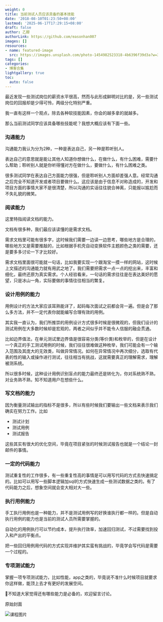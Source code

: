 ```yaml
---
weight: 0
title: 当前测试人员应该具备的基本技能
date: '2018-08-10T01:23:50+08:00'
lastmod: '2025-06-17T17:29:15+08:00'
draft: false
author: 乙醇
authorLink: https://github.com/easonhan007
images: []
resources:
- name: featured-image
  src: https://images.unsplash.com/photo-1454982523318-4b6396f39d3a?w=300
tags: []
categories:
- 博客合集
lightgallery: true
toc:
  auto: false
---
```




最近发现一些测试岗位的薪资水平很高，然而与此形成鲜明对比的是，另一些测试岗位的回报却是少得可怜，两级分化特别严重。

我一直有这样一个观点，除去各种软技能因素，你会的越多拿的就越多。

那么当前测试同学应该具备哪些技能呢？我想大概应该有下面一些。

### 沟通能力

沟通能力我认为分为2种，一种是表达自己，另一种是聆听别人。

表达自己的意思就是能让其他人知道你想做什么，在做什么，有什么困难，需要什么帮助；聆听别人就是你听得懂对方在做什么，要做什么，有什么困难之类。

很多测试同学在表达自己方面能力很强，但是聆听别人方面却差强人意。经常沟通之后完全不知道开发或者项目要做什么。这应该是由于信息不对称造成的，开发和项目方面的事情大家不是很清楚，所以沟通的实话往往貌合神离，只能报以尴尬而不失礼貌的微笑。

### 阅读能力

这里特指阅读文档的能力。

文档有很多种，我们最应该读懂的是需求文档。

需求文档里可能有很多字，这时候我们需要一边读一边思考，哪些地方是合理的，哪些地方又是需要推敲的，比如根据手机壳自动变换软件主题颜色之类的需要，还是要多多讨论一下才比较好。

需求文档里面很可能就一句话，比如我要实现一个跟淘宝一摸一样的网站，这时候上文描述的沟通能力就有用武之地了。我们需要把需求一点一点的挖出来，丰富和细化，最终还原为真实需求。个人经验看来，一句话的需求往往是在表达美好的愿望，只是冰山一角，实际要做的事情往往相当的繁复。

### 设计用例的能力

用例设计的方法大家应该耳熟能详了，起码每次面试之前都会背一遍。但是会了那么多方法，并不一定代表你就能编写合理有效的用例。

其实我一直认为，我们所推崇的用例设计方式很多时候是很微观的，但我们设计的测试用例在大多数时候却是宏观的，两者之间似乎并不能令人信服的融会贯通。

比如边界值法，在单元测试里边界值是很容易分类(等价类)和枚举的，但是在设计一个真正的手工测试用例的时候，我们往往很难做这种枚举，我们可能会有一个输入范围及其庞大的无效类，叫做异常情况。如何在异常情况中再次细分，选取有代表的性的输入或操作进行测试，往往相当有挑战，这就需要真正的理解需求，理解被测系统。

所以很多时候，这种设计用例识别盲点的能力最终还是转化为，你对系统熟不熟，对业务熟不熟，知不知道用户在想些什么。

### 写文档的能力

因为衡量测试输出的指标不是很多，所以有些时候我们要输出一些文档来表示我们确实在努力工作。比如

* 测试计划
* 测试用例
* 测试报告

这些其实有很大的优化空间，毕竟在项目紧张的时候测试报告也就是一个结论一封邮件的事情。

### 一定的代码能力

测试重复性的工作很多，有一些重复性高的事情是可以用写代码的方式去快速搞定的。比如可以用写一些脚本逻辑加sql的方式快速生成一些测试数据之类的。有了代码能力之后，想象空间就会变大相对大一些。

### 执行用例能力

手工执行用例也是一种能力，并不是测试用例写的好换谁执行都一样的。但是自动执行用例的能力也是当前的测试人员所需要掌握的。

自动化的用例执行可以节约成本，提升执行效率，加速回归测试，不过需要找到投入和产出的平衡点。

把一些回归用例用代码的方式实现并维护其实蛮有挑战的，毕竟学会写代码是需要一个过程的。

### 专项测试能力

掌握一项专项测试能力，比如性能，app之类的，毕竟说不准什么时候项目就要求你这样做，能顶上去才有更好的发展空间。


不知道大家觉得还有哪些能力是必备的，欢迎留言讨论。



原始封面

![课程图片](https://images.unsplash.com/photo-1454982523318-4b6396f39d3a?w=300)


